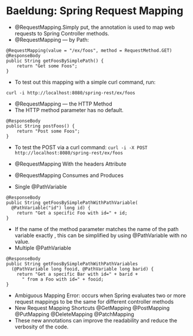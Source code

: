 # Baeldung: Spring Request Mapping
* @RequestMapping.Simply put, the annotation is used to map web requests to Spring Controller methods.
* @RequestMapping — by Path: 
```
@RequestMapping(value = "/ex/foos", method = RequestMethod.GET)
@ResponseBody
public String getFoosBySimplePath() {
    return "Get some Foos";
}
```
* To test out this mapping with a simple curl command, run:

```curl -i http://localhost:8080/spring-rest/ex/foos```

* @RequestMapping — the HTTP Method
* The HTTP method parameter has no default.
```@RequestMapping(value = "/ex/foos", method = POST)
@ResponseBody
public String postFoos() {
    return "Post some Foos";
}
```
* To test the POST via a curl command:
```curl -i -X POST http://localhost:8080/spring-rest/ex/foos```

*  @RequestMapping With the headers Attribute
* @RequestMapping Consumes and Produces
* Single @PathVariable
```@RequestMapping(value = "/ex/foos/{id}", method = GET)
@ResponseBody
public String getFoosBySimplePathWithPathVariable(
  @PathVariable("id") long id) {
    return "Get a specific Foo with id=" + id;
}
```
* If the name of the method parameter matches the name of the path variable exactly , this can be simplified by using @PathVariable with no value.
*  Multiple @PathVariable
```@RequestMapping(value = "/ex/foos/{fooid}/bar/{barid}", method = GET)
@ResponseBody
public String getFoosBySimplePathWithPathVariables
  (@PathVariable long fooid, @PathVariable long barid) {
    return "Get a specific Bar with id=" + barid + 
      " from a Foo with id=" + fooid;
}
```
* Ambiguous Mapping Error: occurs when Spring evaluates two or more request mappings to be the same for different controller methods
*  New Request Mapping Shortcuts
@GetMapping
@PostMapping
@PutMapping
@DeleteMapping
@PatchMapping
* These new annotations can improve the readability and reduce the verbosity of the code.
















